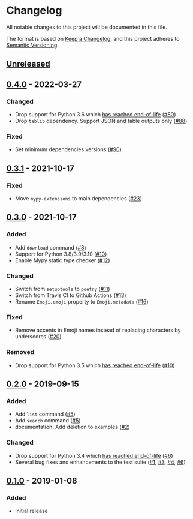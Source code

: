 # Changelog
All notable changes to this project will be documented in this file.

The format is based on [Keep a Changelog](https://keepachangelog.com/en/1.0.0/),
and this project adheres to [Semantic Versioning](https://semver.org/spec/v2.0.0.html).

## [Unreleased]

## [0.4.0] - 2022-03-27
### Changed
- Drop support for Python 3.6 which [has reached end-of-life](https://www.python.org/dev/peps/pep-0494/) ([#80])
- Drop `tablib` dependency. Support JSON and table outputs only ([#88])

### Fixed
- Set minimum dependencies versions ([#90])

## [0.3.1] - 2021-10-17
### Fixed
- Move `mypy-extensions` to main dependencies ([#23])

## [0.3.0] - 2021-10-17
### Added
- Add `download` command ([#8])
- Support for Python 3.8/3.9/3.10 ([#10])
- Enable Mypy static type checker ([#12])

### Changed
- Switch from `setuptools` to `poetry` ([#11])
- Switch from Travis CI to Github Actions ([#13])
- Rename `Emoji.emoji` property to `Emoji.metadata` ([#16])

### Fixed
- Remove accents in Emoji names instead of replacing characters by underscores ([#20])

### Removed
- Drop support for Python 3.5 which [has reached end-of-life](https://www.python.org/dev/peps/pep-0478/) ([#10])

## [0.2.0] - 2019-09-15
### Added
- Add `list` command ([#5])
- Add `search` command ([#5])
- documentation: Add deletion to examples ([#2])

### Changed
- Drop support for Python 3.4 which [has reached end-of-life](https://www.python.org/downloads/release/python-3410/) ([#6])
- Several bug fixes and enhancements to the test suite ([#1], [#3], [#4], [#6])

## [0.1.0] - 2019-01-08
### Added
- Initial release

[Unreleased]: https://github.com/maxbrunet/mmemoji/compare/v0.4.0...HEAD
[0.4.0]: https://github.com/maxbrunet/mmemoji/compare/v0.3.1...v0.4.0
[0.3.1]: https://github.com/maxbrunet/mmemoji/compare/v0.2.0...v0.3.1
[0.3.0]: https://github.com/maxbrunet/mmemoji/compare/v0.2.0...v0.3.0
[0.2.0]: https://github.com/maxbrunet/mmemoji/compare/v0.1.0...v0.2.0
[0.1.0]: https://github.com/maxbrunet/mmemoji/releases/tag/v0.1.0

[#90]: https://github.com/maxbrunet/mmemoji/issues/90
[#88]: https://github.com/maxbrunet/mmemoji/issues/88
[#80]: https://github.com/maxbrunet/mmemoji/issues/80
[#23]: https://github.com/maxbrunet/mmemoji/issues/23
[#20]: https://github.com/maxbrunet/mmemoji/issues/20
[#16]: https://github.com/maxbrunet/mmemoji/issues/16
[#13]: https://github.com/maxbrunet/mmemoji/issues/13
[#12]: https://github.com/maxbrunet/mmemoji/issues/12
[#11]: https://github.com/maxbrunet/mmemoji/issues/11
[#10]: https://github.com/maxbrunet/mmemoji/issues/10
[#8]: https://github.com/maxbrunet/mmemoji/issues/8
[#6]: https://github.com/maxbrunet/mmemoji/issues/6
[#5]: https://github.com/maxbrunet/mmemoji/issues/5
[#4]: https://github.com/maxbrunet/mmemoji/issues/4
[#3]: https://github.com/maxbrunet/mmemoji/issues/3
[#2]: https://github.com/maxbrunet/mmemoji/issues/2
[#1]: https://github.com/maxbrunet/mmemoji/issues/1

